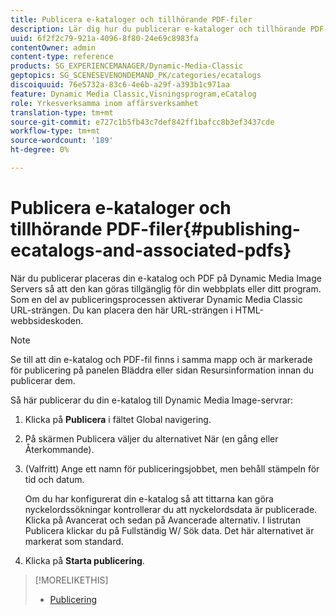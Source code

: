 ```yaml
---
title: Publicera e-kataloger och tillhörande PDF-filer
description: Lär dig hur du publicerar e-kataloger och tillhörande PDF-filer.
uuid: 6f2f2c79-921a-4096-8f80-24e69c8983fa
contentOwner: admin
content-type: reference
products: SG_EXPERIENCEMANAGER/Dynamic-Media-Classic
geptopics: SG_SCENESEVENONDEMAND_PK/categories/ecatalogs
discoiquuid: 76e5732a-83c6-4e6b-a29f-a393b1c971aa
feature: Dynamic Media Classic,Visningsprogram,eCatalog
role: Yrkesverksamma inom affärsverksamhet
translation-type: tm+mt
source-git-commit: e727c1b5fb43c7def842ff1bafcc8b3ef3437cde
workflow-type: tm+mt
source-wordcount: '189'
ht-degree: 0%

---
```



# Publicera e-kataloger och tillhörande PDF-filer{#publishing-ecatalogs-and-associated-pdfs}

När du publicerar placeras din e-katalog och PDF på Dynamic Media Image Servers så att den kan göras tillgänglig för din webbplats eller ditt program. Som en del av publiceringsprocessen aktiverar Dynamic Media Classic URL-strängen. Du kan placera den här URL-strängen i HTML-webbsideskoden.

>[!NOTE]
>
>Se till att din e-katalog och PDF-fil finns i samma mapp och är markerade för publicering på panelen Bläddra eller sidan Resursinformation innan du publicerar dem.

Så här publicerar du din e-katalog till Dynamic Media Image-servrar:

1. Klicka på **Publicera** i fältet Global navigering.
1. På skärmen Publicera väljer du alternativet När (en gång eller Återkommande).
1. (Valfritt) Ange ett namn för publiceringsjobbet, men behåll stämpeln för tid och datum.

   Om du har konfigurerat din e-katalog så att tittarna kan göra nyckelordssökningar kontrollerar du att nyckelordsdata är publicerade. Klicka på Avancerat och sedan på Avancerade alternativ. I listrutan Publicera klickar du på Fullständig W/ Sök data. Det här alternativet är markerat som standard.

1. Klicka på **Starta publicering**.

>[!MORELIKETHIS]
>
>* [Publicering](publishing-files.md)

